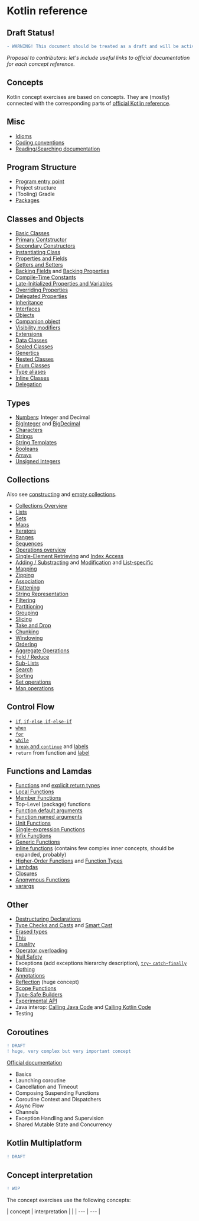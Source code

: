 # Kotlin reference

## Draft Status!

```diff
- WARNING! This document should be treated as a draft and will be actively changing. Sections that marked as WIP requires attention/rework from contributors.
```

_Proposal to contributors: let's include useful links to official documentation for each concept reference._

## Concepts

Kotlin concept exercises are based on concepts. They are (mostly) connected with the corresponding parts of [official Kotlin reference](https://kotlinlang.org/docs/reference/basic-syntax.html#defining-packages).

## Misc

- [Idioms](https://kotlinlang.org/docs/reference/idioms.html)
- [Coding conventions](https://kotlinlang.org/docs/reference/coding-conventions.html)
- [Reading/Searching documentation](https://kotlinlang.org/docs/reference/basic-syntax.html)

## Program Structure

- [Program entry point](https://kotlinlang.org/docs/reference/basic-syntax.html#program-entry-point)
- Project structure
- (Tooling) Gradle
- [Packages](https://kotlinlang.org/docs/reference/packages.html)

## Classes and Objects

- [Basic Classes](https://kotlinlang.org/docs/reference/classes.html#classes)
- [Primary Contstructor](https://kotlinlang.org/docs/reference/classes.html#constructors)
- [Secondary Constructors](https://kotlinlang.org/docs/reference/classes.html#constructors)
- [Instantiating Class](https://kotlinlang.org/docs/reference/classes.html#constructors)
- [Properties and Fields](https://kotlinlang.org/docs/reference/properties.html#declaring-properties)
- [Getters and Setters](https://kotlinlang.org/docs/reference/properties.html#getters-and-setters)
- [Backing Fields](https://kotlinlang.org/docs/reference/properties.html#backing-fields) and [Backing Properties](https://kotlinlang.org/docs/reference/properties.html#backing-properties)
- [Compile-Time Constants](https://kotlinlang.org/docs/reference/properties.html#compile-time-constants)
- [Late-Initialized Properties and Variables](https://kotlinlang.org/docs/reference/properties.html#late-initialized-properties-and-variables)
- [Overriding Properties](https://kotlinlang.org/docs/reference/classes.html#overriding-properties)
- [Delegated Properties](https://kotlinlang.org/docs/reference/delegated-properties.html)
- [Inheritance](https://kotlinlang.org/docs/reference/classes.html#inheritance)
- [Interfaces](https://kotlinlang.org/docs/reference/interfaces.html#interfaces)
- [Objects](https://kotlinlang.org/docs/reference/object-declarations.html#object-expressions-and-declarations)
- [Companion object](https://kotlinlang.org/docs/reference/object-declarations.html#companion-objects)
- [Visibility modifiers](https://kotlinlang.org/docs/reference/visibility-modifiers.html#visibility-modifiers)
- [Extensions](https://kotlinlang.org/docs/reference/extensions.html#extensions)
- [Data Classes](https://kotlinlang.org/docs/reference/data-classes.html#data-classes)
- [Sealed Classes](https://kotlinlang.org/docs/reference/sealed-classes.html)
- [Genertics](https://kotlinlang.org/docs/reference/generics.html#generics)
- [Nested Classes](https://kotlinlang.org/docs/reference/nested-classes.html)
- [Enum Classes](https://kotlinlang.org/docs/reference/enum-classes.html)
- [Type aliases](https://kotlinlang.org/docs/reference/type-aliases.html)
- [Inline Classes](https://kotlinlang.org/docs/reference/inline-classes.html)
- [Delegation](https://kotlinlang.org/docs/reference/delegation.html#delegation)

## Types

- [Numbers](https://kotlinlang.org/docs/reference/basic-types.html#numbers): Integer and Decimal
- [BigInteger](https://kotlinlang.org/api/latest/jvm/stdlib/kotlin/java.math.-big-integer/index.html) and [BigDecimal](https://kotlinlang.org/api/latest/jvm/stdlib/kotlin/java.math.-big-integer/to-big-decimal.html)
- [Characters](https://kotlinlang.org/docs/reference/basic-types.html#characters)
- [Strings](https://kotlinlang.org/docs/reference/basic-types.html#strings)
- [String Templates](https://kotlinlang.org/docs/reference/basic-types.html#string-templates)
- [Booleans](https://kotlinlang.org/docs/reference/basic-types.html#booleans)
- [Arrays](https://kotlinlang.org/docs/reference/basic-types.html#arrays)
- [Unsigned Integers](https://kotlinlang.org/docs/reference/basic-types.html#unsigned-integers)

## Collections

Also see [constructing](https://kotlinlang.org/docs/reference/constructing-collections.html#constructing-from-elements) and [empty collections](https://kotlinlang.org/docs/reference/constructing-collections.html#empty-collections).

- [Collections Overview](https://kotlinlang.org/docs/reference/collections-overview.html)
- [Lists](https://kotlinlang.org/docs/reference/collections-overview.html#list)
- [Sets](https://kotlinlang.org/docs/reference/collections-overview.html#set)
- [Maps](https://kotlinlang.org/docs/reference/collections-overview.html#map)
- [Iterators](https://kotlinlang.org/docs/reference/iterators.html#iterators)
- [Ranges](https://kotlinlang.org/docs/reference/ranges.html)
- [Sequences](https://kotlinlang.org/docs/reference/sequences.html#sequences)
- [Operations overview](https://kotlinlang.org/docs/reference/collection-operations.html)
- [Single-Element Retrieving](https://kotlinlang.org/docs/reference/collection-elements.html) and [Index Access](https://kotlinlang.org/docs/reference/list-operations.html#retrieving-elements-by-index)
- [Adding / Substracting](https://kotlinlang.org/docs/reference/collection-plus-minus.html) and [Modification](https://kotlinlang.org/docs/reference/collection-write.html) and [List-specific](https://kotlinlang.org/docs/reference/list-operations.html#list-write-operations)
- [Mapping](https://kotlinlang.org/docs/reference/collection-transformations.html#mapping)
- [Zipping](https://kotlinlang.org/docs/reference/collection-transformations.html#zipping)
- [Association](https://kotlinlang.org/docs/reference/collection-transformations.html#association)
- [Flattening](https://kotlinlang.org/docs/reference/collection-transformations.html#flattening)
- [String Representation](https://kotlinlang.org/docs/reference/collection-transformations.html#string-representation)
- [Filtering](https://kotlinlang.org/docs/reference/collection-filtering.html)
- [Partitioning](https://kotlinlang.org/docs/reference/collection-filtering.html#partitioning)
- [Grouping](https://kotlinlang.org/docs/reference/collection-grouping.html)
- [Slicing](https://kotlinlang.org/docs/reference/collection-parts.html#slice)
- [Take and Drop](https://kotlinlang.org/docs/reference/collection-parts.html#take-and-drop)
- [Chunking](https://kotlinlang.org/docs/reference/collection-parts.html#chunked)
- [Windowing](https://kotlinlang.org/docs/reference/collection-parts.html#windowed)
- [Ordering](https://kotlinlang.org/docs/reference/collection-ordering.html)
- [Aggregate Operations](https://kotlinlang.org/docs/reference/collection-aggregate.html)
- [Fold / Reduce](https://kotlinlang.org/docs/reference/collection-aggregate.html#fold-and-reduce)
- [Sub-Lists](https://kotlinlang.org/docs/reference/list-operations.html#retrieving-list-parts)
- [Search](https://kotlinlang.org/docs/reference/list-operations.html#finding-element-positions)
- [Sorting](https://kotlinlang.org/docs/reference/list-operations.html#sorting)
- [Set operations](https://kotlinlang.org/docs/reference/set-operations.html)
- [Map operations](https://kotlinlang.org/docs/reference/map-operations.html)

## Control Flow

- [`if`, `if-else`, `if-else-if`](https://kotlinlang.org/docs/reference/control-flow.html#if-expression)
- [`when`](https://kotlinlang.org/docs/reference/control-flow.html#when-expression)
- [`for`](https://kotlinlang.org/docs/reference/control-flow.html#for-loops)
- [`while`](https://kotlinlang.org/docs/reference/control-flow.html#while-loops)
- [`break` and `continue`](https://kotlinlang.org/docs/reference/control-flow.html#break-and-continue-in-loops) and [labels](https://kotlinlang.org/docs/reference/returns.html#break-and-continue-labels)
- `return` from function and [label](https://kotlinlang.org/docs/reference/returns.html#return-at-labels)

## Functions and Lamdas

- [Functions](https://kotlinlang.org/docs/reference/functions.html) and [explicit return types](https://kotlinlang.org/docs/reference/functions.html#explicit-return-types)
- [Local Functions](https://kotlinlang.org/docs/reference/functions.html#local-functions)
- [Member Functions](https://kotlinlang.org/docs/reference/functions.html#member-functions)
- Top-Level (package) functions
- [Function default arguments](https://kotlinlang.org/docs/reference/functions.html#default-arguments)
- [Function named arguments](https://kotlinlang.org/docs/reference/functions.html#named-arguments)
- [Unit Functions](https://kotlinlang.org/docs/reference/functions.html#unit-returning-functions)
- [Single-expression Functions](https://kotlinlang.org/docs/reference/functions.html#single-expression-functions)
- [Infix Functions](https://kotlinlang.org/docs/reference/functions.html#infix-notation)
- [Generic Functions](https://kotlinlang.org/docs/reference/functions.html#generic-functions)
- [Inline functions](https://kotlinlang.org/docs/reference/inline-functions.html) (contains few complex inner concepts, should be expanded, probably)
- [Higher-Order Functions](https://kotlinlang.org/docs/reference/lambdas.html#higher-order-functions) and [Function Types](https://kotlinlang.org/docs/reference/lambdas.html#function-types)
- [Lambdas](https://kotlinlang.org/docs/reference/lambdas.html#lambda-expressions-and-anonymous-functions)
- [Closures](https://kotlinlang.org/docs/reference/lambdas.html#closures)
- [Anonymous Functions](https://kotlinlang.org/docs/reference/lambdas.html#anonymous-functions)
- [varargs](https://kotlinlang.org/docs/reference/functions.html#variable-number-of-arguments-varargs)

## Other

- [Destructuring Declarations](https://kotlinlang.org/docs/reference/multi-declarations.html)
- [Type Checks and Casts](https://kotlinlang.org/docs/reference/typecasts.html) and [Smart Cast](https://kotlinlang.org/docs/reference/typecasts.html#smart-casts)
- [Erased types](https://kotlinlang.org/docs/reference/typecasts.html#type-erasure-and-generic-type-checks)
- [This](https://kotlinlang.org/docs/reference/this-expressions.html)
- [Equality](https://kotlinlang.org/docs/reference/equality.html)
- [Operator overloading](https://kotlinlang.org/docs/reference/operator-overloading.html)
- [Null Safety](https://kotlinlang.org/docs/reference/null-safety.html)
- Exceptions (add exceptions hierarchy description), [`try`- `catch`-`finally`](https://kotlinlang.org/docs/reference/exceptions.html#exception-classes)
- [Nothing](https://kotlinlang.org/docs/reference/exceptions.html#the-nothing-type)
- [Annotations](https://kotlinlang.org/docs/reference/annotations.html)
- [Reflection](https://kotlinlang.org/docs/reference/reflection.html) (huge concept)
- [Scope Functions](https://kotlinlang.org/docs/reference/scope-functions.html)
- [Type-Safe Builders](https://kotlinlang.org/docs/reference/type-safe-builders.html)
- [Experimental API](https://kotlinlang.org/docs/reference/experimental.html)
- Java interop: [Calling Java Code](https://kotlinlang.org/docs/reference/java-interop.html) and [Calling Kotlin Code](https://kotlinlang.org/docs/reference/java-to-kotlin-interop.html)
- Testing

## Coroutines

```diff
! DRAFT
! huge, very complex but very important concept
```

[Official documentation](https://kotlinlang.org/docs/reference/coroutines/coroutines-guide.html)

- Basics
- Launching coroutine
- Cancellation and Timeout
- Composing Suspending Functions
- Coroutine Context and Dispatchers
- Async Flow
- Channels
- Exception Handling and Supervision
- Shared Mutable State and Concurrency

## Kotlin Multiplatform

```diff
! DRAFT
```

## Concept interpretation

```diff
! WIP
```

The concept exercises use the following concepts:

| concept | interpretation |
|
| --- | --- |
